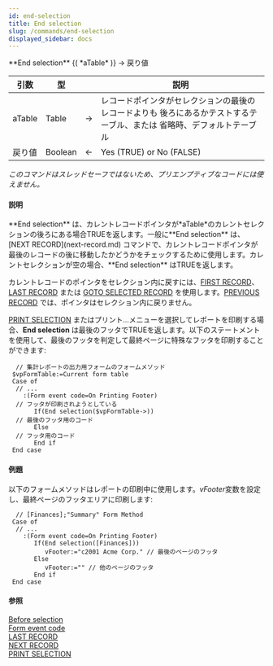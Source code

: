 ```yaml
---
id: end-selection
title: End selection
slug: /commands/end-selection
displayed_sidebar: docs
---
```


<!--REF #_command_.End selection.Syntax-->**End selection** {( *aTable* )} -> 戻り値<!-- END REF-->
<!--REF #_command_.End selection.Params-->
| 引数 | 型 |  | 説明 |
| --- | --- | --- | --- |
| aTable | Table | &#8594;  | レコードポインタがセレクションの最後のレコードよりも 後ろにあるかテストするテーブル、または 省略時、デフォルトテーブル |
| 戻り値 | Boolean | &#8592; | Yes (TRUE) or No (FALSE) |

<!-- END REF-->

*このコマンドはスレッドセーフではないため、プリエンプティブなコードには使えません。*


#### 説明 

<!--REF #_command_.End selection.Summary-->**End selection** は、カレントレコードポインタが*aTable*のカレントセレクションの後ろにある場合TRUEを返します。<!-- END REF-->一般に**End selection** は、[NEXT RECORD](next-record.md) コマンドで、カレントレコードポインタが最後のレコードの後に移動したかどうかをチェックするために使用します。カレントセレクションが空の場合、**End selection** はTRUEを返します。

カレントレコードのポインタをセレクション内に戻すには、[FIRST RECORD](first-record.md)、[LAST RECORD](last-record.md) または [GOTO SELECTED RECORD](goto-selected-record.md) を使用します。[PREVIOUS RECORD](previous-record.md) では、ポインタはセレクション内に戻りません。

[PRINT SELECTION](print-selection.md) またはプリント...メニューを選択してレポートを印刷する場合、**End selection** は最後のフッタでTRUEを返します。以下のステートメントを使用して、最後のフッタを判定して最終ページに特殊なフッタを印刷することができます:

```4d
  // 集計レポートの出力用フォームのフォームメソッド
 $vpFormTable:=Current form table
 Case of
  // ...
    :(Form event code=On Printing Footer)
  // フッタが印刷されようとしている
       If(End selection($vpFormTable->))
  // 最後のフッタ用のコード
       Else
  // フッタ用のコード
       End if
 End case
```

#### 例題 

以下のフォームメソッドはレポートの印刷中に使用します。*vFooter*変数を設定し、最終ページのフッタエリアに印刷します:

```4d
  // [Finances];"Summary" Form Method
 Case of
  // ...
    :(Form event code=On Printing Footer)
       If(End selection([Finances]))
          vFooter:="c2001 Acme Corp." // 最後のページのフッタ
       Else
          vFooter:="" // 他のページのフッタ
       End if
 End case
```

#### 参照 

[Before selection](before-selection.md)  
[Form event code](form-event-code.md)  
[LAST RECORD](last-record.md)  
[NEXT RECORD](next-record.md)  
[PRINT SELECTION](print-selection.md)  